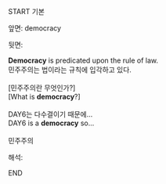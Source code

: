 START
기본

앞면:
democracy


뒷면:
<div><strong>Democracy</strong> is predicated upon the rule of law. </div><div><div>민주주의는 법이라는 규칙에 입각하고 있다.<br><br><div><div>[민주주의란 무엇인가?]</div></div><div><div>[What is <strong>democracy</strong>?]<br><br><div><div>DAY6는 다수결이기 때문에...</div></div><div><div>DAY6 is a <strong>democracy</strong> so... <br></div></div></div></div></div></div><div><br></div><div>민주주의</div>


해석:

END